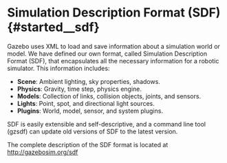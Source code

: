Simulation Description Format (SDF) {#started__sdf}
======================

Gazebo uses XML to load and save information about a simulation world or model. We have defined our own format, called Simulation Description Format (SDF), that encapsulates all the necessary information for a robotic simulator. This information includes:

-  **Scene**: Ambient lighting, sky properties, shadows.
-  **Physics**: Gravity, time step, physics engine.
-  **Models**: Collection of links, collision objects, joints, and sensors.
-  **Lights**: Point, spot, and directional light sources.
-  **Plugins**: World, model, sensor, and system plugins.


SDF is easily extensible and self-descriptive, and a command line tool (gzsdf) can update old versions of SDF to the latest version. 


The complete description of the SDF format is located at http://gazebosim.org/sdf
